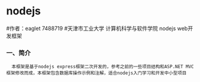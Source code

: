 # nodejs
#作者：eaglet 7488719
#天津市工业大学 计算机科学与软件学院 
nodejs web开发框架

### 一、简介
      本框架是基于nodejs express框架二次开发的，参考之前的一些项目结构和ASP.NET MVC框架修改而成，本框架包含数据库操作示例和注解，适合nodejs入门学习和开发中小型项目
